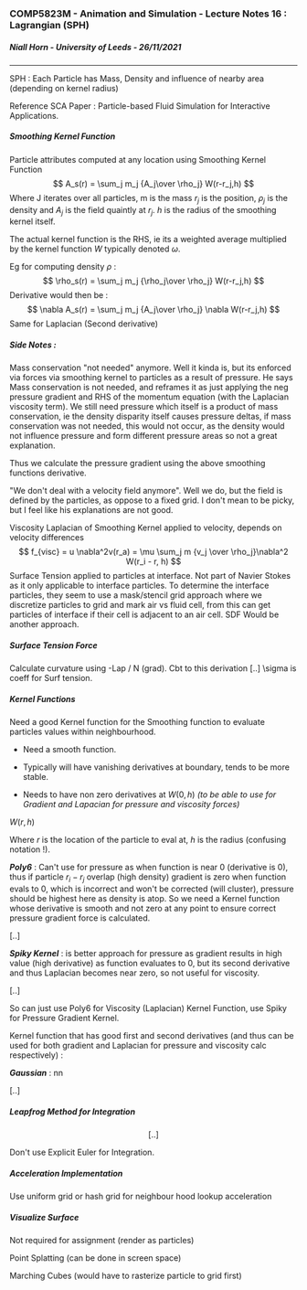 ### COMP5823M - Animation and Simulation - Lecture Notes 16 : Lagrangian (SPH)

##### Niall Horn - University of Leeds - 26/11/2021

___
SPH : Each Particle has Mass, Density and influence of nearby area (depending on kernel radius)

Reference SCA Paper : Particle-based Fluid Simulation for Interactive Applications.

##### Smoothing Kernel Function 

Particle attributes computed at any location using Smoothing Kernel Function
$$
A_s(r) = \sum_j m_j {A_j\over \rho_j} W(r-r_j,h)
$$
Where J iterates over all particles, m is the  mass $r_j$ is the position, $\rho_j$ is the density and $A_j$ is the field quaintly at $r_j$. $h$ is the radius of the smoothing kernel itself.

The actual kernel function is the RHS, ie its a weighted average multiplied by the kernel function $W$ typically denoted $\omega$. 

Eg for computing density $\rho$ :
$$
\rho_s(r) = \sum_j m_j {\rho_j\over \rho_j} W(r-r_j,h)
$$
Derivative would then be :
$$
\nabla A_s(r) = \sum_j m_j {A_j\over \rho_j} \nabla W(r-r_j,h)
$$
Same for Laplacian (Second derivative)

##### Side Notes : 

Mass conservation "not needed" anymore. Well it kinda is, but its enforced via forces via smoothing kernel to particles as a result of pressure. He says Mass conservation is not needed, and reframes it as just applying the neg pressure gradient and RHS of the momentum equation (with the Laplacian viscosity term). We still need pressure which itself is a product of mass conservation, ie the density disparity itself causes pressure deltas, if mass conservation was not needed, this would not occur, as the density would not influence pressure and form different pressure areas so not a great explanation. 

Thus we calculate the pressure gradient using the above smoothing functions derivative.

"We don't deal with a velocity field anymore". Well we do, but the field is defined by the particles, as oppose to a fixed grid.  I don't mean to be picky, but I feel like his explanations are not good. 

Viscosity Laplacian of Smoothing Kernel applied to velocity, depends on velocity differences
$$
f_{visc} = u \nabla^2v(r_a) = \mu \sum_j m {v_j \over \rho_j}\nabla^2 W(r_i - r, h)
$$
Surface Tension applied to particles at interface. Not part of Navier Stokes as it only applicable to interface particles.  To determine the interface particles, they seem to use a mask/stencil  grid approach where we discretize particles to grid and mark air vs fluid cell, from this can get particles of interface if their cell is adjacent to an air cell. SDF Would be another approach.

##### Surface Tension Force

Calculate curvature using -Lap / N (grad). Cbt to this derivation [..] \sigma is coeff for Surf tension.

##### Kernel Functions

Need a good Kernel function for the Smoothing function to evaluate particles values within neighbourhood. 

* Need a smooth function.

* Typically will have vanishing derivatives at boundary, tends to be more stable. 
* Needs to have non zero derivatives at $W(0, h)$ *(to be able to use for Gradient and Lapacian for pressure and viscosity forces)*

$W(r, h)$

Where $r$ is the location of the particle to eval at, $h$ is the radius (confusing notation !).

***Poly6*** : Can't use for pressure as when function is near 0 (derivative is 0), thus if particle $r_i - r_j$ overlap (high density) gradient is zero when function evals to 0, which is incorrect and won't be corrected (will cluster), pressure should be highest here as density is atop. So we need a Kernel function whose derivative is smooth and not zero at any point to ensure correct pressure gradient force is calculated. 

[..]

***Spiky Kernel*** : is better approach for pressure as gradient results in high value (high derivative) as function evaluates to 0, but its second derivative and thus Laplacian becomes near zero, so not useful for viscosity. 

[..]

So can just use Poly6 for Viscosity (Laplacian) Kernel Function, use Spiky for Pressure Gradient Kernel.



Kernel function that has good  first and second derivatives (and thus can be used for both gradient and Laplacian for pressure and viscosity calc respectively) :

***Gaussian*** : nn

[..]

##### Leapfrog Method for Integration

$$
[..]
$$

Don't use Explicit Euler for Integration.

##### Acceleration Implementation

Use uniform grid or hash grid for neighbour hood lookup acceleration



##### Visualize Surface

Not required for assignment (render as particles)

Point Splatting (can be done in screen space)

Marching Cubes (would have to rasterize particle to grid first)
